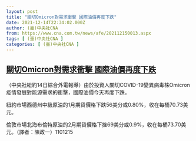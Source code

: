```yaml
---
layout: post
title: "關切Omicron對需求衝擊 國際油價再度下跌"
date: 2021-12-14T22:34:02.000Z
author: (臺)中央社CNA
from: https://www.cna.com.tw/news/afe/202112150013.aspx
tags: [ (臺)中央社CNA ]
categories: [ (臺)中央社CNA ]
---
```

<!--1639521242000-->
[關切Omicron對需求衝擊 國際油價再度下跌](https://www.cna.com.tw/news/afe/202112150013.aspx)
------

<div>
<div></div><div><p>（中央社紐約14日綜合外電報導）由於投資人關切COVID-19變異病毒株Omicron疫情發展對能源需求的衝擊，國際油價今天再度下跌。</p><p>紐約市場西德州中級原油的1月期貨價格下跌56美分或0.80%，收在每桶70.73美元。</p><p>倫敦市場北海布倫特原油的2月期貨價格下挫69美分或0.9%，收在每桶73.70美元。（譯者：陳政一）1101215</p></div>
</div>
